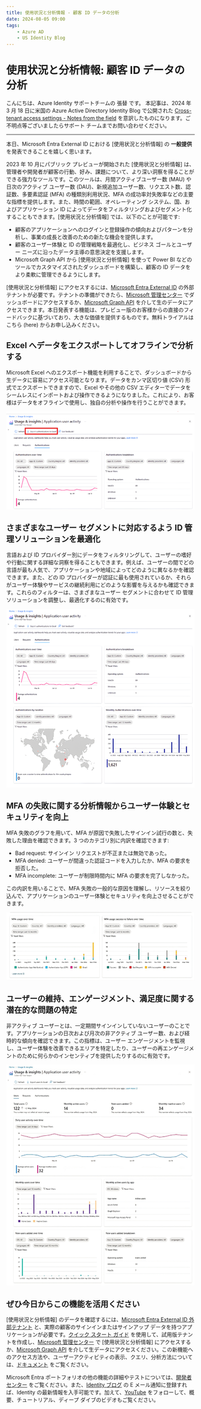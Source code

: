 ```yaml
---
title: 使用状況と分析情報 - 顧客 ID データの分析
date: 2024-08-05 09:00
tags:
    - Azure AD
    - US Identity Blog
---
```


# 使用状況と分析情報: 顧客 ID データの分析

こんにちは、Azure Identity サポートチームの 張替 です。
本記事は、2024 年 3 月 18 日に米国の Azure Active Directory Identity Blog で公開された [Cross-tenant access settings - Notes from the field](https://techcommunity.microsoft.com/t5/microsoft-entra-blog/cross-tenant-access-settings-notes-from-the-field/ba-p/4081841) を意訳したものになります。ご不明点等ございましたらサポート チームまでお問い合わせください。

---

本日、Microsoft Entra External ID における [使用状況と分析情報] の **一般提供** を発表できることを嬉しく思います。

2023 年 10 月にパブリック プレビューが開始された [使用状況と分析情報] は、管理者や開発者が顧客の行動、好み、課題について、より深い洞察を得ることができる強力なツールです。このツールは、月間アクティブユーザー数 (MAU) や日次のアクティブ ユーザー数 (DAU)、新規追加ユーザー数、リクエスト数、認証数、多要素認証 (MFA) の種類別利用状況、MFA の成功率対失敗率などの主要な指標を提供します。また、時間の範囲、オペレーティング システム、国、およびアプリケーション ID によってデータをフィルタリングおよびセグメント化することもできます。[使用状況と分析情報] では、以下のことが可能です:
 
- 顧客のアプリケーションへのログインと登録操作の傾向およびパターンを分析し、事業の成長と改善のための新たな機会を提供します。
- 顧客のユーザー体験と ID の管理戦略を最適化し、ビジネス ゴールとユーザー ニーズに沿ったデータ主導の意思決定を支援します。
- Microsoft Graph API から [使用状況と分析情報] を使って Power BI などのツールでカスタマイズされたダッシュボードを構築し、顧客の ID データをより柔軟に管理できるようにします。
 
[使用状況と分析情報] にアクセスするには、[Microsoft Entra External ID](https://aka.ms/External_ID) の外部テナントが必要です。テナントの準備ができたら、[Microsoft 管理センター](https://aka.ms/ExternalIDUserInsights) でダッシュボードにアクセスするか、[Microsoft Graph API](https://aka.ms/userInsightsGraphAPIs) を介して生のデータにアクセスできます。本日発表する機能は、プレビュー版のお客様からの直接のフィードバックに基づいており、大きな価値を提供するものです。無料トライアルはこちら (here) からお申し込みください。
 
## Excel へデータをエクスポートしてオフラインで分析する

Microsoft Excel へのエクスポート機能を利用することで、ダッシュボードから生データに容易にアクセス可能となります。データをカンマ区切り値 (CSV) 形式でエクスポートできますので、Excel やその他の CSV エディターでデータをシームレスにインポートおよび操作できるようになりました。これにより、お客様はデータをオフラインで使用し、独自の分析や操作を行うことができます。

![図 1: 認証データの Microsoft Excel へのエクスポート](./user-insights-analyze-customer-identity-data/user-insights-analyze-customer-identity-data1.png)

 
## さまざまなユーザー セグメントに対応するよう ID 管理ソリューションを最適化

言語および ID プロバイダー別にデータをフィルタリングして、ユーザーの嗜好や行動に関する詳細な洞察を得ることもできます。例えば、ユーザーの間でどの言語が最も人気で、アプリケーションや地域によってどのように異なるかを確認できます。また、どの ID プロバイダーが認証に最も使用されているか、それらがユーザー体験やサービスの継続利用にどのような影響を与えるかも確認できます。これらのフィルターは、さまざまなユーザー セグメントに合わせて ID 管理ソリューションを調整し、最適化するのに有効です。

![図 2: ID プロバイダーまたは言語ごとの認証データの分析](./user-insights-analyze-customer-identity-data/user-insights-analyze-customer-identity-data2.png)



## MFA の失敗に関する分析情報からユーザー体験とセキュリティを向上
 
MFA 失敗のグラフを用いて、MFA が原因で失敗したサインイン試行の数と、失敗した理由を確認できます。3 つのカテゴリ別に内訳を確認できます:
 
- Bad request: サインイン リクエストが不正または無効であった。
- MFA denied: ユーザーが間違った認証コードを入力したか、MFA の要求を拒否した。
- MFA incomplete: ユーザーが制限時間内に MFA の要求を完了しなかった。    
 
この内訳を用いることで、MFA 失敗の一般的な原因を理解し、リソースを絞り込んで、アプリケーションのユーザー体験とセキュリティを向上させることができます。

![図 3: 毎月の MFA 失敗の分析情報](./user-insights-analyze-customer-identity-data/user-insights-analyze-customer-identity-data3.png)


## ユーザーの維持、エンゲージメント、満足度に関する潜在的な問題の特定

非アクティブ ユーザーとは、一定期間サインインしていないユーザーのことです。アプリケーションの日次および月次の非アクティブ ユーザー数、および経時的な傾向を確認できます。この指標は、ユーザー エンゲージメントを監視し、ユーザー体験を改善できるエリアを特定したり、ユーザーの再エンゲージメントのために何らかのインセンティブを提供したりするのに有効です。

![図 4: アクティブ ユーザー、非アクティブ ユーザー、新規ユーザーの時系列推移](./user-insights-analyze-customer-identity-data/user-insights-analyze-customer-identity-data4.png)

 
## ぜひ今日からこの機能を活用ください

[使用状況と分析情報] のデータを確認するには、[Microsoft Entra External ID 外部テナント](https://aka.ms/External_ID) と、実際の顧客のサインインまたはサインアップ データを持つアプリケーションが必要です。[クイック スタート ガイド](https://aka.ms/CiamStartFreeTrialLearnMore) を使用して、試用版テナントを作成し、[Microsoft 管理センター](https://aka.ms/ExternalIDUserInsights) で [使用状況と分析情報] にアクセスするか、[Microsoft Graph API](https://aka.ms/userInsightsGraphAPIs) を介して生データにアクセスください。この新機能へのアクセス方法や、ユーザーアクティビティの表示、クエリ、分析方法については、[ドキュメント](https://learn.microsoft.com/en-us/entra/external-id/customers/how-to-user-insights) をご覧ください。
 
Microsoft Entra ポートフォリオの他の機能の詳細やテストについては、[開発者センター](https://developer.microsoft.com/en-us/identity/customers) をご覧ください。また、[Identity ブログ](https://devblogs.microsoft.com/identity/tag/external-id/) の E メール通知に登録すれば、Identity の最新情報を入手可能です。加えて、[YouTube](https://www.youtube.com/@MicrosoftSecurity/playlists) をフォローして、概要、チュートリアル、ディープ ダイブのビデオもご覧ください。
